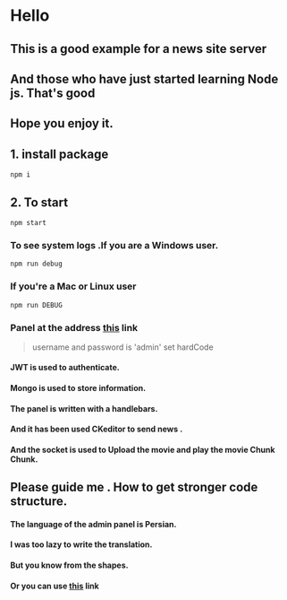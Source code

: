 # Hello
## This is a good example for a news site server
## And those who have just started learning Node js. That's good
## Hope you enjoy it.
## 1. install package
`npm i`
## 2. To start 
`npm start`

### To see system logs .If you are a Windows user.

`npm run debug`

### If you're a Mac or Linux user
`npm run DEBUG`


### Panel at the address [this](http://localhost:4231/panel/login) link

> username and password is 'admin' 
> set hardCode 

#### JWT is used to authenticate.
#### Mongo is used to store information.
#### The panel is written with a handlebars.
#### And it has been used CKeditor to send news . 
#### And the socket is used to Upload the movie and play the movie Chunk Chunk. 

## Please guide me . How to get stronger code structure.

#### The language of the admin panel is Persian.
#### I was too lazy to write the translation.
#### But you know from the shapes.
#### Or you can use [this](https://translate.google.com/#view=home&op=translate&sl=en&tl=fa&text=hello) link


